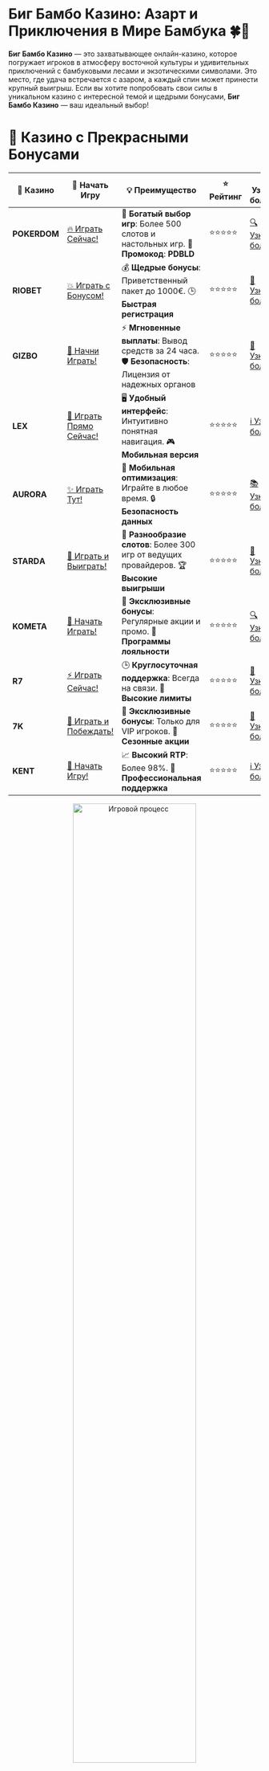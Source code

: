 # **Биг Бамбо Казино: Азарт и Приключения в Мире Бамбука 🍀🎰**

**Биг Бамбо Казино** — это захватывающее онлайн-казино, которое погружает игроков в атмосферу восточной культуры и удивительных приключений с бамбуковыми лесами и экзотическими символами. Это место, где удача встречается с азаром, а каждый спин может принести крупный выигрыш. Если вы хотите попробовать свои силы в уникальном казино с интересной темой и щедрыми бонусами, **Биг Бамбо Казино** — ваш идеальный выбор!

# 🌟 Казино с Прекрасными Бонусами

| 🎲 **Казино** | 🔗 **Начать Игру** | 💡 **Преимущество** | ⭐ **Рейтинг** | 🔗 **Узнать больше** | 🆕 **Новая информация** |
|--------------|---------------------|---------------------|----------------|----------------------|-------------------------|
| **POKERDOM**  | [🔥 Играть Сейчас!](https://brandplay.link/4k77v2yx) | 🎉 **Богатый выбор игр**: Более 500 слотов и настольных игр. 🎁 **Промокод**: **PDBLD** | ⭐⭐⭐⭐⭐ | [🔍 Узнать больше](https://brandplay.link/4k77v2yx) | 🏆 **Победители турниров** получают эксклюзивные подарки! |
| **RIOBET**    | [💥 Играть с Бонусом!](https://brandplay.link/7xBLTPyj) | 💰 **Щедрые бонусы**: Приветственный пакет до 1000€. 🕒 **Быстрая регистрация** | ⭐⭐⭐⭐⭐ | [📖 Узнать больше](https://brandplay.link/7xBLTPyj) | 💬 **Поддержка 24/7** для комфортной игры в любое время! |
| **GIZBO**     | [🚀 Начни Играть!](https://brandplay.link/bprXw4YV) | ⚡ **Мгновенные выплаты**: Вывод средств за 24 часа. 🛡️ **Безопасность**: Лицензия от надежных органов | ⭐⭐⭐⭐⭐ | [📝 Узнать больше](https://brandplay.link/bprXw4YV) | 🔒 **SSL-шифрование** для максимальной безопасности данных игроков. |
| **LEX**       | [💎 Играть Прямо Сейчас!](https://brandplay.link/zW4hdDFV) | 🖥️ **Удобный интерфейс**: Интуитивно понятная навигация. 🎮 **Мобильная версия** | ⭐⭐⭐⭐⭐ | [ℹ️ Узнать больше](https://brandplay.link/zW4hdDFV) | 📱 **Поддержка всех мобильных устройств** для удобства игры в любом месте. |
| **AURORA**    | [✨ Играть Тут!](https://10trafic-stat2.com/click/668546556bcc6313411604bd/6766/13032/subaccount) | 📱 **Мобильная оптимизация**: Играйте в любое время. 🔒 **Безопасность данных** | ⭐⭐⭐⭐⭐ | [📚 Узнать больше](https://10trafic-stat2.com/click/668546556bcc6313411604bd/6766/13032/subaccount) | 🌍 **Международная лицензия** на деятельность в разных странах. |
| **STARDА**    | [🎉 Играть и Выиграть!](https://brandplay.link/fB7xwRFL) | 🎰 **Разнообразие слотов**: Более 300 игр от ведущих провайдеров. 🏆 **Высокие выигрыши** | ⭐⭐⭐⭐⭐ | [🔎 Узнать больше](https://brandplay.link/fB7xwRFL) | 🎉 **Ежемесячные турниры** с крупными призами! |
| **KOMETA**    | [🎁 Начать Играть!](https://brandplay.link/8ZymQJV8) | 🎁 **Эксклюзивные бонусы**: Регулярные акции и промо. 🔄 **Программы лояльности** | ⭐⭐⭐⭐⭐ | [🔍 Узнать больше](https://brandplay.link/8ZymQJV8) | 🌟 **Персонализированные предложения** для долгосрочных игроков. |
| **R7**        | [⚡ Играть Сейчас!](https://brandplay.link/bMd3Yjsw) | 🕒 **Круглосуточная поддержка**: Всегда на связи. 💸 **Высокие лимиты** | ⭐⭐⭐⭐⭐ | [📖 Узнать больше](https://brandplay.link/bMd3Yjsw) | 🎯 **Рейтинг игроков** для лучших участников. |
| **7K**        | [🎯 Играть и Побеждать!](https://brandplay.link/BvQyFShp) | 🌟 **Эксклюзивные бонусы**: Только для VIP игроков. 🎉 **Сезонные акции** | ⭐⭐⭐⭐⭐ | [📝 Узнать больше](https://brandplay.link/BvQyFShp) | 🥇 **Особые привилегии** для постоянных игроков. |
| **KENT**      | [🔑 Начать Игру!](https://brandplay.link/Fv2WP3js) | 📈 **Высокий RTP**: Более 98%. 💼 **Профессиональная поддержка** | ⭐⭐⭐⭐⭐ | [ℹ️ Узнать больше](https://brandplay.link/Fv2WP3js) | 💬 **Поддержка на нескольких языках** для удобства игроков. |

<div align="center"> <img src="https://i.pinimg.com/originals/1d/b3/25/1db325483acbe642c6d4e6fdd73a4988.gif" alt="Игровой процесс" width="70%"> </div>
---

# 🚀 Быстрые Выигрыши и Поддержка

| 🎲 **Казино** | 🔗 **Начать Игру** | 💡 **Преимущество** | ⭐ **Рейтинг** | 🔗 **Узнать больше** | 🆕 **Новая информация** |
|--------------|---------------------|---------------------|----------------|----------------------|-------------------------|
| **GAMA**      | [🎯 Играть Прямо Сейчас!](https://brandplay.link/j6NMKsDz) | 🔍 **Интуитивный интерфейс**: Легкость использования. 🏅 **Престижные турниры** | ⭐⭐⭐⭐☆ | [🔎 Узнать больше](https://brandplay.link/j6NMKsDz) | 🏆 **Турниры с большими призами** каждый месяц. |
| **ONION**     | [💥 Играть и Выигрывать!](https://brandplay.link/zBGRVpQ9) | 🤑 **Низкие ставки**: Идеально для начинающих. 🔄 **Быстрые выводы** | ⭐⭐⭐⭐☆ | [🔍 Узнать больше](https://brandplay.link/zBGRVpQ9) | 🎮 **Казино для новичков** с простыми правилами. |
| **ЧЕМПИОН**   | [🏅 Играть в Турнире!](https://temon-gter.cfd/go/lRq?p80412p304504pcc44t17455) | 🏅 **Лояльная программа**: Награды за активность. 🎁 **Ежемесячные бонусы** | ⭐⭐⭐⭐☆ | [📖 Узнать больше](https://temon-gter.cfd/go/lRq?p80412p304504pcc44t17455) | 🥇 **Турниры и лояльность** — каждый шаг вознаграждается. |
| **VAVADA**    | [🚀 Играть Без Ожидания!](https://vavadapartner.pro/?promo=ea5c9275-6854-4505-94fc-95ab18221945-linkb2) | 🚀 **Быстрая регистрация**: Начните играть мгновенно. 🔐 **Безопасные транзакции** | ⭐⭐⭐⭐☆ | [📝 Узнать больше](https://vavadapartner.pro/?promo=ea5c9275-6854-4505-94fc-95ab18221945-linkb2) | 🏆 **Программа для новых игроков** с бонусами за регистрацию. |
| **FRIENDS**   | [🎉 Играть и Развлекаться!](https://gofriends.mba/linkb2) | 🤝 **Социальные игры**: Играйте с друзьями. 🌐 **Мультиплатформенность** | ⭐⭐⭐⭐☆ | [ℹ️ Узнать больше](https://gofriends.mba/linkb2) | 🎮 **Играйте с друзьями** и зарабатывайте бонусы за совместные действия. |
| **1WIN**      | [⚡ Играть и Выигрывать!](https://brandplay.link/smXVpBbG) | 🏆 **Спортивные ставки**: Широкий выбор видов спорта. 💵 **Высокие коэффициенты** | ⭐⭐⭐⭐☆ | [📚 Узнать больше](https://brandplay.link/smXVpBbG) | ⚽ **Бонусы на спортивные ставки** для активных игроков. |
| **DRIP**      | [💥 Играть Сразу!](https://drp-ircp01.com/c07e6a3db) | 🌐 **Инновационные игры**: Новейшие игровые технологии. 🛡️ **Высокая безопасность** | ⭐⭐⭐⭐☆ | [🔎 Узнать больше](https://drp-ircp01.com/c07e6a3db) | 🔧 **Инновационные функции** для удобства игры. |
| **JOYCASINO** | [🎰 Играть И Побеждать!](https://rpc30.call2me.pro/?/ru/registration?apkpop=0&partner=p24970p3291217pc98f) | 🎁 **Приятные бонусы**: Ежедневные акции и подарки. 🕹️ **Разнообразие игр** | ⭐⭐⭐⭐☆ | [🔍 Узнать больше](https://rpc30.call2me.pro/?/ru/registration?apkpop=0&partner=p24970p3291217pc98f) | 🎉 **Щедрые фриспины** для новых игроков. |
| **PLAYFORTUNA** | [🔥 Играть С Бонусом!](https://fortunapromo.net/alt/playfortuna/registration?0dc4a9362a71feb7e3f165fb8e766f70) | 🎉 **Регулярные акции**: Бонусы, фриспины и многое другое. 🏅 **Турниры** | ⭐⭐⭐⭐☆ | [📚 Узнать больше](https://fortunapromo.net/alt/playfortuna/registration?0dc4a9362a71feb7e3f165fb8e766f70) | 🎯 **Выгодные предложения** на популярные игры. |
| **SYKAA**     | [💸 Играть Сейчас!](https://s-two-way.com/?source=linkb2&pid=30697) | 💸 **Доступные ставки**: Идеально для новичков. 🎁 **Щедрые бонусы** | ⭐⭐⭐⭐☆ | [🔍 Узнать больше](https://s-two-way.com/?source=linkb2&pid=30697) | 💥 **Акции с большими бонусами** для новичков и опытных игроков. |

<div align="center"> <img src="https://schaeffers-cdn.s3.amazonaws.com/images/default-source/schaeffers-cdn-images/default-images/sectors/bigstock-casino-gambling-concept-with-f-369012793.jpg?sfvrsn=493ad806_4" alt="Игровой процесс" width="70%"> </div>
---

# 💸 Казино с Привлекательными Программами Лояльности

| 🎲 **Казино** | 🔗 **Начать Игру** | 💡 **Преимущество** | ⭐ **Рейтинг** | 🔗 **Узнать больше** | 🆕 **Новая информация** |
|--------------|---------------------|---------------------|----------------|----------------------|-------------------------|
| **KOMETA**    | [🎯 Начни Играть!](https://brandplay.link/8ZymQJV8) | 🎁 **Эксклюзивные бонусы**: Регулярные акции и промо. 🔄 **Программы лояльности** | ⭐⭐⭐⭐⭐ | [🔍 Узнать больше](https://brandplay.link/8ZymQJV8) | 🌟 **Персонализированные предложения** для долгосрочных игроков. |
| **1Xslots**   | [🏅 Играть Прямо Сейчас!](https://brandplay.link/hSB1khtr) | 🎉 **Множество акций**: Еженедельные бонусы и турниры. 🛡️ **Безопасность** | ⭐⭐⭐⭐⭐ | [📚 Узнать больше](https://brandplay.link/hSB1khtr) | 🏅 **Награды за активность**: участники программы лояльности получают специальные привилегии. |
| **R7**        | [🚀 Играть Сейчас!](https://brandplay.link/bMd3Yjsw) | 🕒 **Круглосуточная поддержка**: Всегда на связи. 💸 **Высокие лимиты** | ⭐⭐⭐⭐⭐ | [📖 Узнать больше](https://brandplay.link/bMd3Yjsw) | 💬 **VIP-поддержка** для постоянных игроков с приоритетом. |

<div align="center"> <img src="https://i.pinimg.com/originals/1d/b3/25/1db325483acbe642c6d4e6fdd73a4988.gif" alt="Игровой процесс" width="70%"> </div>
---

## Что Такое Биг Бамбо Казино? 🌿💸

**Биг Бамбо Казино** — это онлайн-платформа, предлагающая разнообразные азартные игры с элементами восточной тематики. Казино позволяет игрокам наслаждаться классическими и новыми слотами, настольными играми, а также живыми дилерами. Бамбук, как символ удачи и процветания, пронизывает весь опыт игры, создавая особую атмосферу, которая привлекает игроков со всего мира.

### Ключевые особенности:
- **Восточная Тематика**: Дизайн и игры казино ориентированы на восточную культуру, где символы бамбука и другие элементы природы помогают создать атмосферу удачи.
- **Широкий Выбор Игр**: В **Биг Бамбо Казино** вы найдете как классические слоты, так и новейшие игровые автоматы с бонусными функциями и потрясающей графикой.
- **Щедрые Бонусы**: Казино предлагает множество бонусных предложений, включая фриспины, бонусы за регистрацию и регулярные акции для своих игроков.
- **Мобильная Совместимость**: Казино доступно на мобильных устройствах, что позволяет играть в любое время и в любом месте.

## Как Играть в Биг Бамбо Казино? 🎮💰

Процесс игры в **Биг Бамбо Казино** прост и доступен каждому. Вот как начать:

### 1. **Регистрация** 📝  
Для начала вам нужно зарегистрироваться в казино. Заполните простую форму с личными данными, и сразу же получите доступ к бонусам и игровым возможностям.

### 2. **Выбор Игры** 🎰  
После регистрации выберите слот или игру, которая вам по душе. В **Биг Бамбо Казино** есть разнообразие игровых автоматов с темой бамбука и востока, а также классические игры, такие как рулетка, покер и блэкджек.

### 3. **Настройка Ставки** 💸  
Перед тем как начать игру, установите размер ставки в соответствии с вашим бюджетом. В большинстве игр вы можете настроить сумму ставки и даже воспользоваться функциями автоигры.

### 4. **Использование Бонусов** 🎁  
Не забывайте использовать бонусы, которые предлагает казино. Регистрация в **Биг Бамбо Казино** сразу открывает доступ к приветственным бонусам и фриспинам, которые помогут увеличить ваш баланс.

### 5. **Играйте и Выигрывайте!** 💵  
Запускайте спины и наслаждайтесь процессом! Следите за бонусными функциями и специальными символами, которые могут принести дополнительные выигрыши.

## Преимущества Биг Бамбо Казино 🏆🌿

### 1. **Уникальная Тематика и Атмосфера** 🌿  
Тематика **Биг Бамбо Казино** основана на восточной культуре, что придает игровому процессу особый колорит. Природные элементы, такие как бамбук, создают атмосферу удачи и спокойствия, позволяя сосредоточиться на игре.

### 2. **Большой Выбор Игр** 🎰  
В казино представлено множество слотов от известных провайдеров, а также настольные игры, которые порадуют любителей классики. В **Биг Бамбо Казино** вы найдете игры с различными функциями, такими как фриспины, множители и бонусные раунды.

### 3. **Щедрые Бонусы и Акции** 🎁  
Одним из основных плюсов **Биг Бамбо Казино** являются бонусы и акции. Новый игрок может получить **приветственные бонусы**, а также участвовать в регулярных акциях и турнирах с денежными призами.

### 4. **Мобильная Совместимость** 📱  
**Биг Бамбо Казино** прекрасно адаптировано для мобильных устройств, что позволяет вам играть в любое время на вашем телефоне или планшете. Это дает гибкость и удобство для игроков.

## Популярные Игры в Биг Бамбо Казино 🎮🍀

1. **Слоты с Восточной Темой** 🌿  
Среди популярных слотов можно выделить такие игры, как **"Bamboo Rush"**, **"Asian Wild"**, **"Bamboo Garden"**. Эти игры привлекают яркими бонусами, бесплатными вращениями и увеличенными шансами на выигрыш.

2. **Классические Настольные Игры** 🃏  
Любители классики могут насладиться **рулеткой**, **покером** и **блэкджеком**. Эти игры предлагают увлекательные раунды и возможность выиграть значительные суммы.

3. **Живое Казино** 🎥  
Для тех, кто предпочитает атмосферу реального казино, **Биг Бамбо Казино** предлагает игры с живыми дилерами. В живом казино вы сможете сыграть в рулетку, покер и другие игры, общаясь с настоящими крупье.

## Почему Стоит Играть в Биг Бамбо Казино? 🎯💡

### 1. **Необычная Тематика** 🌿  
**Биг Бамбо Казино** отличается оригинальной восточной темой, что делает игру увлекательной и уникальной. Если вам нравится атмосфера Востока, это казино точно вам понравится.

### 2. **Щедрые Бонусы и Программы Лояльности** 🎁  
Не упустите шанс воспользоваться бонусами за регистрацию, фриспинами и другими акциями, которые регулярно проводит казино.

### 3. **Мобильная Доступность** 📱  
**Биг Бамбо Казино** идеально подходит для игры на мобильных устройствах, так что вы можете наслаждаться играми где угодно и когда угодно.

### 4. **Безопасность и Надежность** 🔒  
**Биг Бамбо Казино** использует современные технологии для обеспечения безопасности игроков. Все данные и финансовые операции защищены, что делает казино надежным и безопасным для игры.

## Советы по Игре в Биг Бамбо Казино 🎯💡

1. **Используйте Демо-Режим** 🎮  
Если вы только начинаете, не спешите делать реальные ставки. Начните с демо-версий, чтобы ознакомиться с игрой и ее механиками.

2. **Участвуйте в Акциях и Турнирах** 🎯  
Не забывайте про турниры и акции, которые регулярно проводит **Биг Бамбо Казино**. Это отличный способ получить дополнительные бонусы и увеличить свои шансы на победу.

3. **Управляйте Бюджетом** 💸  
Игры в казино — это не только удовольствие, но и ответственное управление деньгами. Установите лимиты на ставки и придерживайтесь их.

## Заключение 🏆🎰

**Биг Бамбо Казино** — это отличная платформа для любителей азарта и необычной тематики. С уникальным дизайном, широким выбором игр и щедрыми бонусами, оно предлагает захватывающий опыт для игроков всех уровней. Присоединяйтесь к **Биг Бамбо Казино** и наслаждайтесь игрой, шансом на большие выигрыши и приятной атмосферой востока!

---
*Азартные игры могут вызвать зависимость. Играйте ответственно и выбирайте только лицензированные казино для безопасной игры.*  
